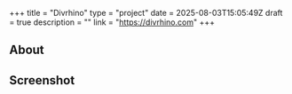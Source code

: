 +++
title = "Divrhino"
type = "project"
date = 2025-08-03T15:05:49Z
draft = true
description = ""
link = "https://divrhino.com"
+++

## About

## Screenshot
